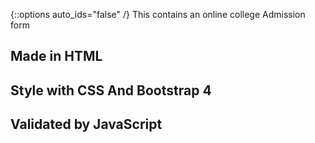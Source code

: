 {::options auto_ids="false" /}
This contains an online college Admission form
## Made in HTML
## Style with CSS And Bootstrap 4 
## Validated by JavaScript 
